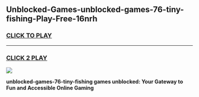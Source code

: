 
## Unblocked-Games-unblocked-games-76-tiny-fishing-Play-Free-16nrh
<h3>
<a href="https://premium76.site?title=unblocked-games-76-tiny-fishing&ref=10A">CLICK TO PLAY</a></h3>
<hr>

<h3>
<a href="https://premium76.site?title=unblocked-games-76-tiny-fishing&ref=10A">CLICK 2 PLAY</a>
  
</h3>

<a href="https://premium76.site?title=unblocked-games-76-tiny-fishing&ref=10A"><img src="https://clearcache.store/games.png"></a>


**unblocked-games-76-tiny-fishing games unblocked: Your Gateway to Fun and Accessible Online Gaming**
